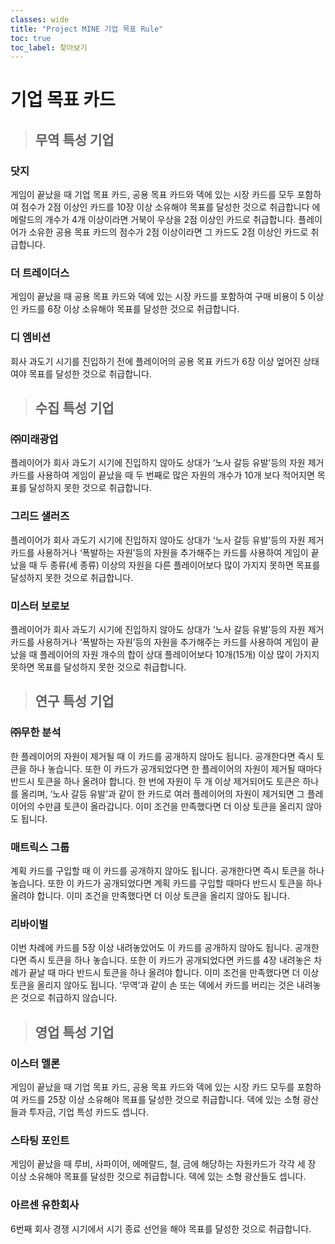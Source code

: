 ```yaml
---
classes: wide
title: "Project MINE 기업 목표 Rule"
toc: true
toc_label: 찾아보기
---
```

# 기업 목표 카드

> ## 무역 특성 기업

### 닷지

게임이 끝났을 때 기업 목표 카드, 공용 목표 카드와 덱에 있는 시장 카드를 모두 포함하여 점수가 2점 이상인 카드를 10장 이상 소유해야 목표를 달성한 것으로 취급합니다 에메랄드의 개수가 4개 이상이라면 거북이 우상을 2점 이상인 카드로 취급합니다. 플레이어가 소유한 공용 목표 카드의 점수가 2점 이상이라면 그 카드도 2점 이상인 카드로 취급합니다.

### **더 트레이더스**

게임이 끝났을 때 공용 목표 카드와 덱에 있는 시장 카드를 포함하여 구매 비용이 5 이상인 카드를 6장 이상 소유해야 목표를 달성한 것으로 취급합니다.

### **디 엠비션**

회사 과도기 시기를 진입하기 전에 플레이어의 공용 목표 카드가 6장 이상 엎어진 상태여야 목표를 달성한 것으로 취급합니다.

> ## 수집 특성 기업

### ㈜미래광업

플레이어가 회사 과도기 시기에 진입하지 않아도 상대가 ‘노사 갈등 유발’등의 자원 제거 카드를 사용하여 게임이 끝났을 때 두 번째로 많은 자원의 개수가 10개 보다 적어지면 목표를 달성하지 못한 것으로 취급합니다.

### **그리드 샐러즈**

플레이어가 회사 과도기 시기에 진입하지 않아도 상대가 ‘노사 갈등 유발’등의 자원 제거 카드를 사용하거나 ‘폭발하는 자원’등의 자원을 추가해주는 카드를 사용하여 게임이 끝났을 때 두 종류(세 종류) 이상의 자원을 다른 플레이어보다 많이 가지지 못하면 목표를 달성하지 못한 것으로 취급합니다.

### **미스터 보로보**

플레이어가 회사 과도기 시기에 진입하지 않아도 상대가 ‘노사 갈등 유발’등의 자원 제거 카드를 사용하거나 ‘폭발하는 자원’등의 자원을 추가해주는 카드를 사용하여 게임이 끝났을 때 플레이어의 자원 개수의 합이 상대 플레이어보다 10개(15개) 이상 많이 가지지 못하면 목표를 달성하지 못한 것으로 취급합니다.

> ## 연구 특성 기업

### **㈜무한 분석**

한 플레이어의 자원이 제거될 때 이 카드를 공개하지 않아도 됩니다. 공개한다면 즉시 토큰을 하나 놓습니다. 또한 이 카드가 공개되었다면 한 플레이어의 자원이 제거될 때마다 반드시 토큰을 하나 올려야 합니다. 한 번에 자원이 두 개 이상 제거되어도 토큰은 하나를 올리며, ‘노사 갈등 유발’과 같이 한 카드로 여러 플레이어의 자원이 제거되면 그 플레이어의 수만큼 토큰이 올라갑니다. 이미 조건을 만족했다면 더 이상 토큰을 올리지 않아도 됩니다.

### **매트릭스 그룹**

계획 카드를 구입할 때 이 카드를 공개하지 않아도 됩니다. 공개한다면 즉시 토큰을 하나 놓습니다. 또한 이 카드가 공개되었다면 계획 카드를 구입할 때마다 반드시 토큰을 하나 올려야 합니다. 이미 조건을 만족했다면 더 이상 토큰을 올리지 않아도 됩니다.

### **리바이벌**

이번 차례에 카드를 5장 이상 내려놓았어도 이 카드를 공개하지 않아도 됩니다. 공개한다면 즉시 토큰을 하나 놓습니다. 또한 이 카드가 공개되었다면 카드를 4장 내려놓은 차례가 끝날 때 마다 반드시 토큰을 하나 올려야 합니다. 이미 조건을 만족했다면 더 이상 토큰을 올리지 않아도 됩니다. ‘무역’과 같이 손 또는 덱에서 카드를 버리는 것은 내려놓은 것으로 취급하지 않습니다.

> ## 영업 특성 기업

### **이스터 멜론**

게임이 끝났을 때 기업 목표 카드, 공용 목표 카드와 덱에 있는 시장 카드 모두를 포함하여 카드를 25장 이상 소유해야 목표를 달성한 것으로 취급합니다. 덱에 있는 소형 광산들과 투자금, 기업 특성 카드도 셉니다.

### **스타팅 포인트**

게임이 끝났을 때 루비, 사파이어, 에메랄드, 철, 금에 해당하는 자원카드가 각각 세 장 이상 소유해야 목표를 달성한 것으로 취급합니다. 덱에 있는 소형 광산들도 셉니다.

### **아르센 유한회사**

6번째 회사 경쟁 시기에서 시기 종료 선언을 해야 목표를 달성한 것으로 취급합니다.
